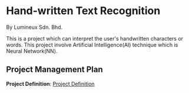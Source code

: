 # Hand-written Text Recognition
By Lumineux Sdn. Bhd.

This is a project which can interpret the user's handwritten characters or words. This project involve Artificial Intelligence(AI) technique which is Neural Network(NN).

## Project Management Plan
**Project Definition**: [Project Definition](PMP/A-Project_Definition.md)
